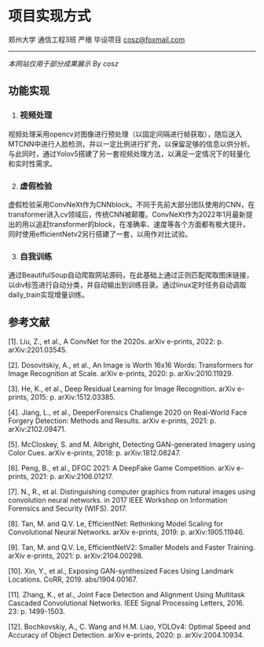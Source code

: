 # 项目实现方式

郑州大学 通信工程3班 严根 毕设项目 cosz@foxmail.com

----------------------------------------------------

*本网站仅用于部分成果展示  By cosz*

## 功能实现

1. ### 视频处理

视频处理采用opencv对图像进行预处理（以固定间隔进行帧获取），随后送入MTCNN中进行人脸检测，并以一定比例进行扩充，以保留足够的信息以供分析。与此同时，通过Yolov5搭建了另一套视频处理方法，以满足一定情况下的轻量化和实时性需求。

2. ### 虚假检验

虚假检验采用ConvNeXt作为CNNblock。不同于先前大部分团队使用的CNN，在transformer进入cv领域后，传统CNN被颠覆。ConvNeXt作为2022年1月最新提出的用以追赶transformer的block，在准确率、速度等各个方面都有极大提升。同时使用efficientNetv2另行搭建了一套，以用作对比试验。

3. ### 自我训练

通过BeautifulSoup自动爬取网站源码，在此基础上通过正则匹配爬取图床链接，以div标签进行自动分类，并自动输出到训练目录。通过linux定时任务自动调取daily_train实现增量训练。



## 参考文献

 [1]. Liu, Z., et al., A ConvNet for the 2020s. arXiv e-prints, 2022: p. arXiv:2201.03545.

 [2]. Dosovitskiy, A., et al., An Image is Worth 16x16 Words: Transformers for Image Recognition at Scale. arXiv e-prints, 2020: p. arXiv:2010.11929.

 [3]. He, K., et al., Deep Residual Learning for Image Recognition. arXiv e-prints, 2015: p. arXiv:1512.03385.

 [4]. Jiang, L., et al., DeeperForensics Challenge 2020 on Real-World Face Forgery Detection: Methods and Results. arXiv e-prints, 2021: p. arXiv:2102.09471.

 [5]. McCloskey, S. and M. Albright, Detecting GAN-generated Imagery using Color Cues. arXiv e-prints, 2018: p. arXiv:1812.08247.

 [6]. Peng, B., et al., DFGC 2021: A DeepFake Game Competition. arXiv e-prints, 2021: p. arXiv:2106.01217.

 [7]. N., R., et al. Distinguishing computer graphics from natural images using convolution neural networks. in 2017 IEEE Workshop on Information Forensics and Security (WIFS). 2017.

 [8]. Tan, M. and Q.V. Le, EfficientNet: Rethinking Model Scaling for Convolutional Neural Networks. arXiv e-prints, 2019: p. arXiv:1905.11946.

 [9]. Tan, M. and Q.V. Le, EfficientNetV2: Smaller Models and Faster Training. arXiv e-prints, 2021: p. arXiv:2104.00298.

[10]. Xin, Y., et al., Exposing GAN-synthesized Faces Using Landmark Locations. CoRR, 2019. abs/1904.00167.

[11]. Zhang, K., et al., Joint Face Detection and Alignment Using Multitask Cascaded Convolutional Networks. IEEE Signal Processing Letters, 2016. 23: p. 1499-1503.

[12]. Bochkovskiy, A., C. Wang and H.M. Liao, YOLOv4: Optimal Speed and Accuracy of Object Detection. arXiv e-prints, 2020: p. arXiv:2004.10934.